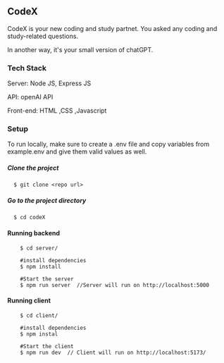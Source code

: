 ## CodeX

CodeX is your new coding and study partnet. You asked any coding and study-related questions.


In another way, it's your small version of chatGPT.

### Tech Stack
Server: Node JS, Express JS

API: openAI API

Front-end: HTML ,CSS ,Javascript

### Setup

To run  locally, make sure to create a .env file and copy variables from example.env and give them valid values as well.

##### Clone the project

```
  $ git clone <repo url>
 ```
##### Go to the project directory
```
  $ cd codeX
```
#### Running backend
```
    $ cd server/ 
    
    #install dependencies
    $ npm install

    #Start the server
    $ npm run server  //Server will run on http://localhost:5000

```

#### Running client
```
    $ cd client/
    
    #install dependencies
    $ npm instal

    #Start the client
    $ npm run dev  // Client will run on http://localhost:5173/
```
